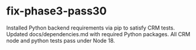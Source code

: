 # fix-phase3-pass30
Installed Python backend requirements via pip to satisfy CRM tests.
Updated docs/dependencies.md with required Python packages.
All CRM node and python tests pass under Node 18.

